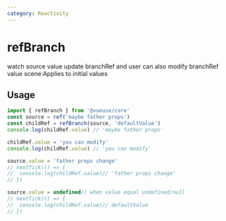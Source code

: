 ```yaml
---
category: Reactivity
---
```


# refBranch
 watch source value  update branchRef and  user can also modify branchRef value
 scene:Applies to initial values
## Usage

```ts
import { refBranch } from '@vueuse/core'
const source = ref('maybe father props')
const childRef = refBranch(source, 'defaultValue')
console.log(childRef.value) // 'maybe father props'

childRef.value = 'you can modify'
console.log(childRef.value) // 'you can modify'

source.value = 'father props change'
// nextTick(() => {
//  console.log(childRef.value)// 'father props change'
// })

source.value = undefined// when value equal undefined/null
// nextTick(() => {
//  console.log(childRef.value)// defaultValue
// })

```
